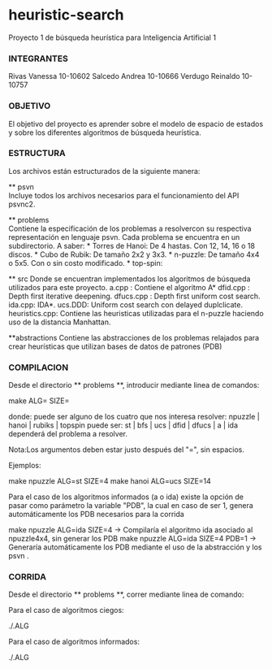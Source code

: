 # heuristic-search
Proyecto 1 de búsqueda heurística para Inteligencia Artificial 1

### INTEGRANTES    	###############################################################

Rivas Vanessa		10-10602
Salcedo Andrea		10-10666
Verdugo Reinaldo	10-10757

### OBJETIVO    	###############################################################

El objetivo del proyecto es aprender sobre el modelo de espacio  de  estados  y  sobre  los  diferentes algoritmos  de  búsqueda  heurística.

### ESTRUCTURA    	###############################################################
Los archivos están estructurados de la siguiente manera:

** psvn 			  
Incluye todos los archivos necesarios para el funcionamiento del API psvnc2.

** problems     	  
Contiene la especificación de los problemas a resolvercon su respectiva representación en lenguaje psvn. Cada problema se encuentra en un subdirectorio. A saber:
	* Torres de Hanoi: De 4 hastas. Con 12, 14, 16 o 18 discos.
	* Cubo de Rubik: De tamaño 2x2 y 3x3.
	* n-puzzle: De tamaño 4x4 o 5x5. Con o sin costo modificado.
	* top-spin: 

** src
Donde se encuentran implementados los algoritmos de búsqueda utilizados para este proyecto. 
	a.cpp : Contiene el algoritmo A*
	dfid.cpp : Depth first iterative deepening.
	dfucs.cpp : Depth first uniform cost search.
	ida.cpp: IDA*.
	ucs.DDD: Uniform cost search con delayed duplclicate.
	heuristics.cpp: Contiene las heuristicas utilizadas para el n-puzzle haciendo uso de la distancia Manhattan.

**abstractions
Contiene las abstracciones de los problemas relajados para crear heurísticas que utilizan bases de datos de patrones (PDB)

### COMPILACION		###############################################################

Desde el directorio ** problems **, introducir mediante linea de comandos:

make <problema> ALG=<algoritmo> SIZE=<tamano>

donde:
<problema> puede ser alguno de los cuatro que nos interesa resolver: npuzzle | hanoi | rubiks | topspin
<algoritmo> puede ser: st | bfs | ucs | dfid | dfucs | a | ida
<tamano> dependerá del problema a resolver.

Nota:Los argumentos deben estar justo después del "=", sin espacios.

Ejemplos:

make npuzzle ALG=st SIZE=4
make hanoi ALG=ucs SIZE=14

Para el caso de los algoritmos informados (a o ida) existe la opción de pasar como parámetro la variable "PDB", la cual en caso de ser 1, genera automáticamente los PDB necesarios para la corrida

make npuzzle ALG=ida SIZE=4 -> Compilaría el algoritmo ida asociado al npuzzle4x4, sin generar los PDB
make npuzzle ALG=ida SIZE=4 PDB=1 -> Generaría automáticamente los PDB mediante el uso de la abstracción y los psvn .


### CORRIDA 		###############################################################

Desde el directorio ** problems **,  correr mediante linea de comando:

Para el caso de algoritmos ciegos:

./<exec>.ALG <nameStatesFile> <outputFile>



Para el caso de algoritmos informados:

./<exec>.ALG <nameStatesFile> <problem> <size> <typeHeuristic> <outputFile>
